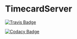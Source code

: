 # TimecardServer

[![Travis Badge](https://travis-ci.com/AutoTimer/TimecardServer.svg?branch=master)](https://travis-ci.com/AutoTimer/TimecardServer)

[![Codacy Badge](https://api.codacy.com/project/badge/Grade/99760f67c6a44761adb2a9424a7e042b)](https://app.codacy.com/app/alectunbridge/TimecardServer?utm_source=github.com&utm_medium=referral&utm_content=AutoTimer/TimecardServer&utm_campaign=Badge_Grade_Dashboard)
